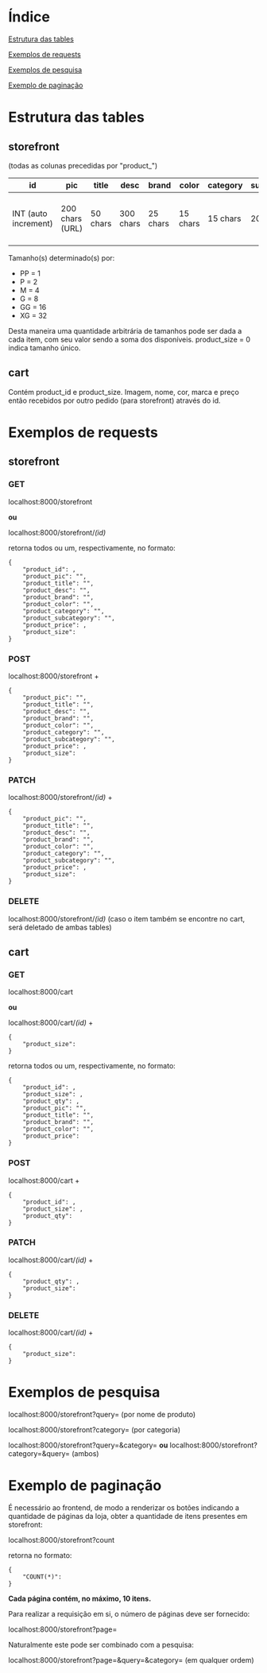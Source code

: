 # Índice

[Estrutura das tables](#estrutura-das-tables)

[Exemplos de requests](#exemplos-de-requests)

[Exemplos de pesquisa](#exemplos-de-pesquisa)

[Exemplo de paginação](#exemplo-de-paginação)

# Estrutura das tables

## storefront

(todas as colunas precedidas por "product_")

| id | pic | title | desc | brand | color | category | subcategory | price | size |
|----|-----|-------|------|-------|-------|----------|-------------|-------|------|
|INT (auto increment)|200 chars (URL)|50 chars|300 chars|25 chars|15 chars|15 chars|20 chars|INT (p/ div. por 100)|INT (entre 0~63)|

Tamanho(s) determinado(s) por:

- PP = 1
- P = 2
- M = 4
- G = 8
- GG = 16
- XG = 32

Desta maneira uma quantidade arbitrária de tamanhos pode ser dada a cada item, com seu valor sendo a soma dos disponíveis.
product_size = 0 indica tamanho único.

## cart

Contém product_id e product_size. Imagem, nome, cor, marca e preço então recebidos por outro pedido (para storefront) através do id.

# Exemplos de requests

## storefront

### GET

localhost:8000/storefront

**ou**

localhost:8000/storefront/*(id)*

retorna todos ou um, respectivamente, no formato:
```
{
	"product_id": ,
	"product_pic": "",
 	"product_title": "",
 	"product_desc": "",
 	"product_brand": "",
 	"product_color": "",
 	"product_category": "",
 	"product_subcategory": "",
	"product_price": ,
	"product_size": 
}
```

### POST

localhost:8000/storefront
+
```
{
	"product_pic": "",
 	"product_title": "",
 	"product_desc": "",
 	"product_brand": "",
 	"product_color": "",
 	"product_category": "",
 	"product_subcategory": "",
	"product_price": ,
	"product_size": 
}
```

### PATCH

localhost:8000/storefront/*(id)*
+
```
{
	"product_pic": "",
	"product_title": "",
	"product_desc": "",
	"product_brand": "",
	"product_color": "",
	"product_category": "",
	"product_subcategory": "",
	"product_price": ,
	"product_size": 
}
```

### DELETE

localhost:8000/storefront/*(id)* (caso o item também se encontre no cart, será deletado de ambas tables)

## cart

### GET

localhost:8000/cart

**ou**

localhost:8000/cart/*(id)*
+
```
{
    "product_size": 
}
```

retorna todos ou um, respectivamente, no formato:
```
{
	"product_id": ,
	"product_size": ,
 	"product_qty": ,
 	"product_pic": "",
	"product_title": "",
 	"product_brand": "",
 	"product_color": "",
	"product_price": 
}
```

### POST

localhost:8000/cart
+
```
{
    "product_id": ,
    "product_size": ,
    "product_qty": 
}
```

### PATCH

localhost:8000/cart/*(id)*
+
```
{
    "product_qty": ,
    "product_size": 
}
```

### DELETE

localhost:8000/cart/*(id)*
+
```
{
    "product_size": 
}
```

# Exemplos de pesquisa

localhost:8000/storefront?query= (por nome de produto)

localhost:8000/storefront?category= (por categoria)

localhost:8000/storefront?query=&category= **ou** localhost:8000/storefront?category=&query= (ambos)

# Exemplo de paginação

É necessário ao frontend, de modo a renderizar os botões indicando a quantidade de páginas da loja, obter a quantidade de itens presentes em storefront:

localhost:8000/storefront?count

retorna no formato:
```
{
    "COUNT(*)": 
}
```

**Cada página contém, no máximo, 10 itens.**

Para realizar a requisição em si, o número de páginas deve ser fornecido:

localhost:8000/storefront?page=

Naturalmente este pode ser combinado com a pesquisa:

localhost:8000/storefront?page=&query=&category= (em qualquer ordem)
